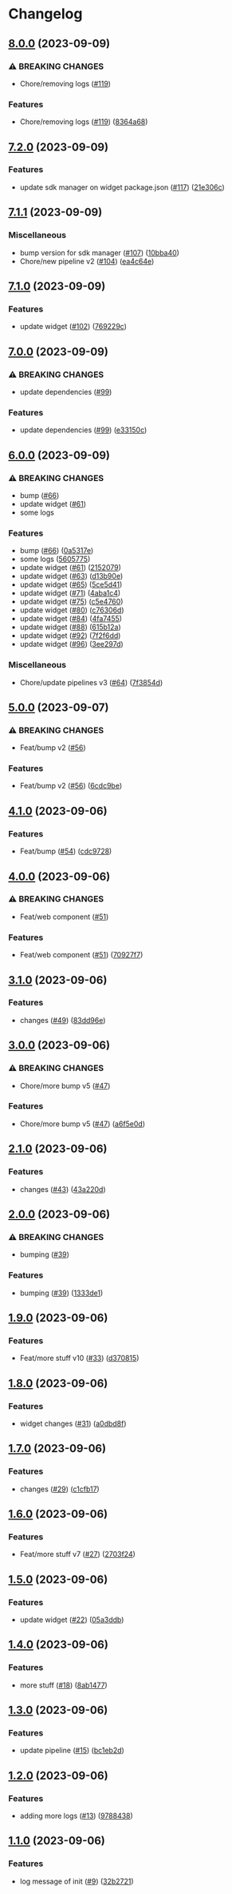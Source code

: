 # Changelog

## [8.0.0](https://github.com/wainola/wallet-tests/compare/widget-v7.2.0...widget-v8.0.0) (2023-09-09)


### ⚠ BREAKING CHANGES

* Chore/removing logs ([#119](https://github.com/wainola/wallet-tests/issues/119))

### Features

* Chore/removing logs ([#119](https://github.com/wainola/wallet-tests/issues/119)) ([8364a68](https://github.com/wainola/wallet-tests/commit/8364a68930753879bb189f68ae9338b53ed8b4b2))

## [7.2.0](https://github.com/wainola/wallet-tests/compare/widget-v7.1.1...widget-v7.2.0) (2023-09-09)


### Features

* update sdk manager on widget package.json ([#117](https://github.com/wainola/wallet-tests/issues/117)) ([21e306c](https://github.com/wainola/wallet-tests/commit/21e306cf711aa774b833be73cc9c013fd2f5466a))

## [7.1.1](https://github.com/wainola/wallet-tests/compare/widget-v7.1.0...widget-v7.1.1) (2023-09-09)


### Miscellaneous

* bump version for sdk manager ([#107](https://github.com/wainola/wallet-tests/issues/107)) ([10bba40](https://github.com/wainola/wallet-tests/commit/10bba409ba32b43927241efa4fe0e788994ef3ed))
* Chore/new pipeline v2 ([#104](https://github.com/wainola/wallet-tests/issues/104)) ([ea4c64e](https://github.com/wainola/wallet-tests/commit/ea4c64e21329069fc17be5ff11fec84a5f206aa8))

## [7.1.0](https://github.com/wainola/wallet-tests/compare/widget-v7.0.0...widget-v7.1.0) (2023-09-09)


### Features

* update widget ([#102](https://github.com/wainola/wallet-tests/issues/102)) ([769229c](https://github.com/wainola/wallet-tests/commit/769229cdf329ebaaa2d30d1f13c59f287f11806b))

## [7.0.0](https://github.com/wainola/wallet-tests/compare/widget-v6.0.0...widget-v7.0.0) (2023-09-09)


### ⚠ BREAKING CHANGES

* update  dependencies ([#99](https://github.com/wainola/wallet-tests/issues/99))

### Features

* update  dependencies ([#99](https://github.com/wainola/wallet-tests/issues/99)) ([e33150c](https://github.com/wainola/wallet-tests/commit/e33150c0794b833974669941f4528df039c16504))

## [6.0.0](https://github.com/wainola/wallet-tests/compare/widget-v5.0.0...widget-v6.0.0) (2023-09-09)


### ⚠ BREAKING CHANGES

* bump ([#66](https://github.com/wainola/wallet-tests/issues/66))
* update widget ([#61](https://github.com/wainola/wallet-tests/issues/61))
* some logs

### Features

* bump ([#66](https://github.com/wainola/wallet-tests/issues/66)) ([0a5317e](https://github.com/wainola/wallet-tests/commit/0a5317e2f4175f16f7f14ff72221afefeda32a03))
* some logs ([5605775](https://github.com/wainola/wallet-tests/commit/560577567b250b11ce496229754fe2ce491972e8))
* update widget ([#61](https://github.com/wainola/wallet-tests/issues/61)) ([2152079](https://github.com/wainola/wallet-tests/commit/215207944acaed89aa1c8dc01475405079cfdccd))
* update widget ([#63](https://github.com/wainola/wallet-tests/issues/63)) ([d13b90e](https://github.com/wainola/wallet-tests/commit/d13b90ee21b87d0759eaa87a6fbf46a8cbb3a87f))
* update widget ([#65](https://github.com/wainola/wallet-tests/issues/65)) ([5ce5d41](https://github.com/wainola/wallet-tests/commit/5ce5d41523f5017423c8f839f5ce97ba4bc351ca))
* update widget ([#71](https://github.com/wainola/wallet-tests/issues/71)) ([4aba1c4](https://github.com/wainola/wallet-tests/commit/4aba1c446a44c9d7caba58bd85f693d878b28ea4))
* update widget ([#75](https://github.com/wainola/wallet-tests/issues/75)) ([c5e4760](https://github.com/wainola/wallet-tests/commit/c5e476061a23106cb949c659eb73ec6719aed06e))
* update widget ([#80](https://github.com/wainola/wallet-tests/issues/80)) ([c76306d](https://github.com/wainola/wallet-tests/commit/c76306da2e343ca046416ebbcfada68a39afc2f7))
* update widget ([#84](https://github.com/wainola/wallet-tests/issues/84)) ([4fa7455](https://github.com/wainola/wallet-tests/commit/4fa74558260375e7ae5db8b449bff1f482eb5424))
* update widget ([#88](https://github.com/wainola/wallet-tests/issues/88)) ([615b12a](https://github.com/wainola/wallet-tests/commit/615b12af8119a9877ce803b0fc0aa8ea2527a2f0))
* update widget ([#92](https://github.com/wainola/wallet-tests/issues/92)) ([7f2f6dd](https://github.com/wainola/wallet-tests/commit/7f2f6ddceb3b655384e99b037d1ecfe17824011b))
* update widget ([#96](https://github.com/wainola/wallet-tests/issues/96)) ([3ee297d](https://github.com/wainola/wallet-tests/commit/3ee297db6a5391d43ab1868ffdd959873630d444))


### Miscellaneous

* Chore/update pipelines v3 ([#64](https://github.com/wainola/wallet-tests/issues/64)) ([7f3854d](https://github.com/wainola/wallet-tests/commit/7f3854d3889508eb4d3851a1a0b65f7ceaa1cc88))

## [5.0.0](https://github.com/wainola/wallet-tests/compare/widget-v4.1.0...widget-v5.0.0) (2023-09-07)


### ⚠ BREAKING CHANGES

* Feat/bump v2 ([#56](https://github.com/wainola/wallet-tests/issues/56))

### Features

* Feat/bump v2 ([#56](https://github.com/wainola/wallet-tests/issues/56)) ([6cdc9be](https://github.com/wainola/wallet-tests/commit/6cdc9be569f45f762155dcef8454be532be431fc))

## [4.1.0](https://github.com/wainola/wallet-tests/compare/widget-v4.0.0...widget-v4.1.0) (2023-09-06)


### Features

* Feat/bump ([#54](https://github.com/wainola/wallet-tests/issues/54)) ([cdc9728](https://github.com/wainola/wallet-tests/commit/cdc972890ec695ca23d5c267f017edf4f04e3848))

## [4.0.0](https://github.com/wainola/wallet-tests/compare/widget-v3.1.0...widget-v4.0.0) (2023-09-06)


### ⚠ BREAKING CHANGES

* Feat/web component ([#51](https://github.com/wainola/wallet-tests/issues/51))

### Features

* Feat/web component ([#51](https://github.com/wainola/wallet-tests/issues/51)) ([70927f7](https://github.com/wainola/wallet-tests/commit/70927f76689ebeb7f037f9865103a81921273deb))

## [3.1.0](https://github.com/wainola/wallet-tests/compare/widget-v3.0.0...widget-v3.1.0) (2023-09-06)


### Features

* changes ([#49](https://github.com/wainola/wallet-tests/issues/49)) ([83dd96e](https://github.com/wainola/wallet-tests/commit/83dd96e21bbc5aba898e34801aca32e6f82a3cc6))

## [3.0.0](https://github.com/wainola/wallet-tests/compare/widget-v2.1.0...widget-v3.0.0) (2023-09-06)


### ⚠ BREAKING CHANGES

* Chore/more bump v5 ([#47](https://github.com/wainola/wallet-tests/issues/47))

### Features

* Chore/more bump v5 ([#47](https://github.com/wainola/wallet-tests/issues/47)) ([a6f5e0d](https://github.com/wainola/wallet-tests/commit/a6f5e0d7c75aa17a104a0a59fe505382697d7529))

## [2.1.0](https://github.com/wainola/wallet-tests/compare/widget-v2.0.0...widget-v2.1.0) (2023-09-06)


### Features

* changes ([#43](https://github.com/wainola/wallet-tests/issues/43)) ([43a220d](https://github.com/wainola/wallet-tests/commit/43a220da8fb60508607392cf750ad63bb0946306))

## [2.0.0](https://github.com/wainola/wallet-tests/compare/widget-v1.9.0...widget-v2.0.0) (2023-09-06)


### ⚠ BREAKING CHANGES

* bumping ([#39](https://github.com/wainola/wallet-tests/issues/39))

### Features

* bumping ([#39](https://github.com/wainola/wallet-tests/issues/39)) ([1333de1](https://github.com/wainola/wallet-tests/commit/1333de1b4da2df17ae770e165b5757770a34b1f2))

## [1.9.0](https://github.com/wainola/wallet-tests/compare/widget-v1.8.0...widget-v1.9.0) (2023-09-06)


### Features

* Feat/more stuff v10 ([#33](https://github.com/wainola/wallet-tests/issues/33)) ([d370815](https://github.com/wainola/wallet-tests/commit/d370815cf72cf80b3e7a88e51907245363953d7d))

## [1.8.0](https://github.com/wainola/wallet-tests/compare/widget-v1.7.0...widget-v1.8.0) (2023-09-06)


### Features

* widget changes ([#31](https://github.com/wainola/wallet-tests/issues/31)) ([a0dbd8f](https://github.com/wainola/wallet-tests/commit/a0dbd8f0eb11bfcaac7acc560052703d36e18a97))

## [1.7.0](https://github.com/wainola/wallet-tests/compare/widget-v1.6.0...widget-v1.7.0) (2023-09-06)


### Features

* changes ([#29](https://github.com/wainola/wallet-tests/issues/29)) ([c1cfb17](https://github.com/wainola/wallet-tests/commit/c1cfb17e291644b75e673be6b0ab3052291848f4))

## [1.6.0](https://github.com/wainola/wallet-tests/compare/widget-v1.5.0...widget-v1.6.0) (2023-09-06)


### Features

* Feat/more stuff v7 ([#27](https://github.com/wainola/wallet-tests/issues/27)) ([2703f24](https://github.com/wainola/wallet-tests/commit/2703f241715ddb0bf11b783218f27a1bc5568251))

## [1.5.0](https://github.com/wainola/wallet-tests/compare/widget-v1.4.0...widget-v1.5.0) (2023-09-06)


### Features

* update widget ([#22](https://github.com/wainola/wallet-tests/issues/22)) ([05a3ddb](https://github.com/wainola/wallet-tests/commit/05a3ddb0fd0b8ac0ced958902c2c0608655f3a51))

## [1.4.0](https://github.com/wainola/wallet-tests/compare/widget-v1.3.0...widget-v1.4.0) (2023-09-06)


### Features

* more stuff ([#18](https://github.com/wainola/wallet-tests/issues/18)) ([8ab1477](https://github.com/wainola/wallet-tests/commit/8ab147721e3c807f3c5968ed204339d3c3ec9f53))

## [1.3.0](https://github.com/wainola/wallet-tests/compare/widget-v1.2.0...widget-v1.3.0) (2023-09-06)


### Features

* update pipeline ([#15](https://github.com/wainola/wallet-tests/issues/15)) ([bc1eb2d](https://github.com/wainola/wallet-tests/commit/bc1eb2d32365a14f63c1ab519ba833e2954975f3))

## [1.2.0](https://github.com/wainola/wallet-tests/compare/widget-v1.1.0...widget-v1.2.0) (2023-09-06)


### Features

* adding more logs ([#13](https://github.com/wainola/wallet-tests/issues/13)) ([9788438](https://github.com/wainola/wallet-tests/commit/9788438234b49f075c971c84228c5102a36bb8ca))

## [1.1.0](https://github.com/wainola/wallet-tests/compare/widget-v1.0.2...widget-v1.1.0) (2023-09-06)


### Features

* log message of init ([#9](https://github.com/wainola/wallet-tests/issues/9)) ([32b2721](https://github.com/wainola/wallet-tests/commit/32b27216ef3b1f300b1b60d041081da244c7aa18))
